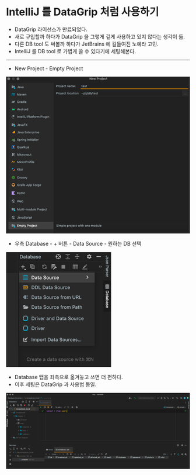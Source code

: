# IntelliJ 를 DataGrip 처럼 사용하기
- DataGrip 라이선스가 만료되었다.
- 새로 구입할까 하다가 DataGrip 을 그렇게 깊게 사용하고 있지 않다는 생각이 듦.
- 다른 DB tool 도 써볼까 하다가 JetBrains 에 길들여진 노예라 고민.
- IntelliJ 를 DB tool 로 가볍게 쓸 수 있다기에 세팅해본다.

---

- New Project - Empty Project

![New Project](._20211219_using_intellij_like_a_datagrip_images/26441946.png)

- 우측 Database - + 버튼 - Data Source - 원하는 DB 선택

![Database](._20211219_using_intellij_like_a_datagrip_images/eb241ac0.png)

- Database 탭을 좌측으로 옮겨놓고 쓰면 더 편하다.
- 이후 세팅은 DataGrip 과 사용법 동일.


![DB](._20211219_using_intellij_like_a_datagrip_images/f2768d8f.png)
